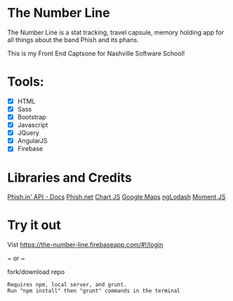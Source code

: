 # The Number Line

The Number Line is a stat tracking, travel capsule, memory holding app for all things about the band Phish and its phans.

This is my Front End Captsone for Nashville Software School!

# Tools:

- [x] HTML 
- [x] Sass 
- [x] Bootstrap 
- [x] Javascript 
- [x] JQuery 
- [x] AngularJS 
- [x] Firebase

# Libraries and Credits

[Phish.in' API - Docs](http://phish.in/api-docs)
[Phish.net](http://phish.net/)
[Chart JS](http://www.chartjs.org/)
[Google Maps](https://developers.google.com/maps/)
[ngLodash](https://github.com/rockabox/ng-lodash)
[Moment JS](https://momentjs.com/)

# Try it out

Vist https://the-number-line.firebaseapp.com/#!/login

~ or ~

fork/download repo 

```
Requires npm, local server, and grunt.
Run "npm install" then "grunt" commands in the terminal  
```